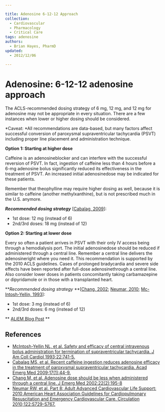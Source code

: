 ```yaml
---

title: Adenosine 6-12-12 Approach
collection:
  - Cardiovascular
  - Pharmacology
  - Critical Care
tags: adenosine
authors:
  - Brian Hayes, PharmD
updated:
  - 2012/12/06

---
```


# Adenosine: 6-12-12 adenosine approach

The ACLS-recommended dosing strategy of 6 mg, 12 mg, and 12 mg for <span class="drug">adenosine</span> may not be appropriate in every situation. There are a few instances when lower or higher dosing should be considered.

*Caveat: *All recommendations are data-based, but many factors affect successful conversion of paroxysmal supraventricular tachycardia (PSVT) including proper line placement and administration technique.

**Option 1: Starting at higher dose**

Caffeine is an <span class="drug">adenosine</span>blocker and can interfere with the successful reversion of PSVT. In fact, ingestion of caffeine less than 4 hours before a 6-mg <span class="drug">adenosine</span> bolus significantly reduced its effectiveness in the treatment of PSVT. An increased initial <span class="drug">adenosine</span>dose may be indicated for these patients.

Remember that theophylline may require higher dosing as well, because it is similar to caffeine (another methylxanthine), but is not prescribed much in the U.S. anymore.

***Recommended dosing strategy*** \[[Cabalag, 2009](http://www.ncbi.nlm.nih.gov/pubmed/20003123)\]:

-   1st dose: 12 mg (instead of 6)
-   2nd/3rd doses: 18 mg (instead of 12)

**Option 2: Starting at lower dose**

Every so often a patient arrives in PSVT with their only IV access being through a hemodialysis port. The initial <span class="drug">adenosine</span>dose should be reduced if administered through a central line. Remember a central line delivers the <span class="drug">adenosine</span>right where you need it. This recommendation is supported by the 2010 ACLS guidelines. Cases of prolonged bradycardia and severe side effects have been reported after full-dose <span class="drug">adenosine</span>through a central line.
Also consider lower doses in patients concomitantly taking carbamazepine or dipyridamole or in those with a transplanted heart.

***Recommended dosing strategy* **\[[Chang, 2002](http://www.ncbi.nlm.nih.gov/pubmed/11858927); [Neumar, 2010](http://www.ncbi.nlm.nih.gov/pubmed/20956256); [Mc-Intosh-Yellin, 1993](http://www.ncbi.nlm.nih.gov/pubmed/8354807)\]:

-   1st dose: 3 mg (instead of 6)
-   2nd/3rd doses: 6 mg (instead of 12)

** [ALiEM Blog Post](http://academiclifeinem.com/heart-score-new-ed-chest-pain-risk-stratification-score/) **

## References

-   [McIntosh-Yellin NL, et al. Safety and efficacy of central intravenous bolus administration for termination of supraventricular tachycardia. J Am Coll Cardiol 1993;22:741-5.](http://www.ncbi.nlm.nih.gov/pubmed/8354807)
-   [Cabalag MS, et al. Recent caffeine ingestion reduces adenosine efficacy in the treatment of paroxysmal supraventricular tachycardia. Acad Emerg Med 2009;17(1):44-9.](http://www.ncbi.nlm.nih.gov/pubmed/20003123)
-   [Chang M, et al. Adenosine dose should be less when administered through a central line. J Emerg Med 2002;22(2):195-8](http://www.ncbi.nlm.nih.gov/pubmed/11858927)
-   [Neumar RW, et al. Part 8: Adult Advanced Cardiovascular Life Support: 2010 American Heart Association Guidelines for Cardiopulmonary Resuscitation and Emergency Cardiovascular Care. Circulation 2010;122:S729-S767.](http://www.ncbi.nlm.nih.gov/pubmed/20956256)
